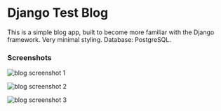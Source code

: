 # Django Test Blog

This is a simple blog app, built to become more familiar with the Django framework. Very minimal styling. Database: PostgreSQL.

### Screenshots

![blog screenshot 1](https://i.imgur.com/UmPXMyG.png)

![blog screenshot 2](https://i.imgur.com/h6bwC9U.png)

![blog screenshot 3](https://i.imgur.com/SS2wQDO.png)